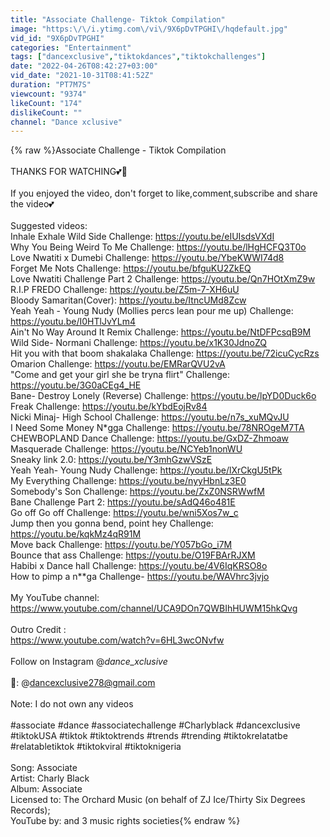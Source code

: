 ```yaml
---
title: "Associate Challenge- Tiktok Compilation"
image: "https:\/\/i.ytimg.com\/vi\/9X6pDvTPGHI\/hqdefault.jpg"
vid_id: "9X6pDvTPGHI"
categories: "Entertainment"
tags: ["dancexclusive","tiktokdances","tiktokchallenges"]
date: "2022-04-26T08:42:27+03:00"
vid_date: "2021-10-31T08:41:52Z"
duration: "PT7M7S"
viewcount: "9374"
likeCount: "174"
dislikeCount: ""
channel: "Dance xclusive"
---
```

{% raw %}Associate Challenge - Tiktok Compilation<br /><br />THANKS FOR WATCHING💕💫<br /><br />If you enjoyed the video, don't forget to like,comment,subscribe and share the video💕<br /><br />Suggested videos:<br />Inhale Exhale Wild Side Challenge: <a rel="nofollow" target="blank" href="https://youtu.be/eIUIsdsVXdI">https://youtu.be/eIUIsdsVXdI</a><br />Why You Being Weird To Me Challenge: <a rel="nofollow" target="blank" href="https://youtu.be/lHgHCFQ3T0o">https://youtu.be/lHgHCFQ3T0o</a><br />Love Nwatiti x Dumebi Challenge: <a rel="nofollow" target="blank" href="https://youtu.be/YbeKWWI74d8">https://youtu.be/YbeKWWI74d8</a><br />Forget Me Nots Challenge: <a rel="nofollow" target="blank" href="https://youtu.be/bfguKU2ZkEQ">https://youtu.be/bfguKU2ZkEQ</a><br />Love Nwatiti Challenge Part 2 Challenge: <a rel="nofollow" target="blank" href="https://youtu.be/Qn7HOtXmZ9w">https://youtu.be/Qn7HOtXmZ9w</a><br />R.I.P FREDO Challenge: <a rel="nofollow" target="blank" href="https://youtu.be/Z5m-7-XH6uU">https://youtu.be/Z5m-7-XH6uU</a><br />Bloody Samaritan(Cover): <a rel="nofollow" target="blank" href="https://youtu.be/ItncUMd8Zcw">https://youtu.be/ItncUMd8Zcw</a><br />Yeah Yeah - Young Nudy (Mollies percs lean pour me up) Challenge: <a rel="nofollow" target="blank" href="https://youtu.be/I0HTlJvYLm4">https://youtu.be/I0HTlJvYLm4</a><br />Ain't No Way Around It Remix Challenge: <a rel="nofollow" target="blank" href="https://youtu.be/NtDFPcsqB9M">https://youtu.be/NtDFPcsqB9M</a><br />Wild Side- Normani Challenge: <a rel="nofollow" target="blank" href="https://youtu.be/x1K30JdnoZQ">https://youtu.be/x1K30JdnoZQ</a><br />Hit you with that boom shakalaka Challenge: <a rel="nofollow" target="blank" href="https://youtu.be/72icuCycRzs">https://youtu.be/72icuCycRzs</a><br />Omarion Challenge: <a rel="nofollow" target="blank" href="https://youtu.be/EMRarQVU2vA">https://youtu.be/EMRarQVU2vA</a><br />&quot;Come and get your girl she be tryna flirt&quot; Challenge: <a rel="nofollow" target="blank" href="https://youtu.be/3G0aCEg4_HE">https://youtu.be/3G0aCEg4_HE</a><br />Bane- Destroy Lonely (Reverse) Challenge: <a rel="nofollow" target="blank" href="https://youtu.be/lpYD0Duck6o">https://youtu.be/lpYD0Duck6o</a><br />Freak Challenge: <a rel="nofollow" target="blank" href="https://youtu.be/kYbdEojRv84">https://youtu.be/kYbdEojRv84</a><br />Nicki Minaj- High School Challenge: <a rel="nofollow" target="blank" href="https://youtu.be/n7s_xuMQvJU">https://youtu.be/n7s_xuMQvJU</a><br />I Need Some Money N*gga Challenge: <a rel="nofollow" target="blank" href="https://youtu.be/78NROgeM7TA">https://youtu.be/78NROgeM7TA</a><br />CHEWBOPLAND Dance Challenge: <a rel="nofollow" target="blank" href="https://youtu.be/GxDZ-Zhmoaw">https://youtu.be/GxDZ-Zhmoaw</a><br />Masquerade Challenge: <a rel="nofollow" target="blank" href="https://youtu.be/NCYeb1nonWU">https://youtu.be/NCYeb1nonWU</a><br />Sneaky link 2.0: <a rel="nofollow" target="blank" href="https://youtu.be/Y3mhGzwVSzE">https://youtu.be/Y3mhGzwVSzE</a><br />Yeah Yeah- Young Nudy Challenge: <a rel="nofollow" target="blank" href="https://youtu.be/lXrCkgU5tPk">https://youtu.be/lXrCkgU5tPk</a><br />My Everything Challenge: <a rel="nofollow" target="blank" href="https://youtu.be/nyyHbnLz3E0">https://youtu.be/nyyHbnLz3E0</a><br />Somebody's Son Challenge: <a rel="nofollow" target="blank" href="https://youtu.be/ZxZ0NSRWwfM">https://youtu.be/ZxZ0NSRWwfM</a><br />Bane Challenge Part 2: <a rel="nofollow" target="blank" href="https://youtu.be/sAdQ46o481E">https://youtu.be/sAdQ46o481E</a><br />Go off Go off Challenge: <a rel="nofollow" target="blank" href="https://youtu.be/wni5Xos7w_c">https://youtu.be/wni5Xos7w_c</a><br />Jump then you gonna bend, point hey Challenge: <a rel="nofollow" target="blank" href="https://youtu.be/kqkMz4qR91M">https://youtu.be/kqkMz4qR91M</a><br />Move back Challenge: <a rel="nofollow" target="blank" href="https://youtu.be/Y057bGo_i7M">https://youtu.be/Y057bGo_i7M</a><br />Bounce that ass Challenge: <a rel="nofollow" target="blank" href="https://youtu.be/O19FBArRJXM">https://youtu.be/O19FBArRJXM</a><br />Habibi x Dance hall Challenge: <a rel="nofollow" target="blank" href="https://youtu.be/4V6IqKRSO8o">https://youtu.be/4V6IqKRSO8o</a><br />How to pimp a n**ga Challenge- <a rel="nofollow" target="blank" href="https://youtu.be/WAVhrc3jvjo">https://youtu.be/WAVhrc3jvjo</a><br /><br />My YouTube channel: <a rel="nofollow" target="blank" href="https://www.youtube.com/channel/UCA9DOn7QWBIhHUWM15hkQvg">https://www.youtube.com/channel/UCA9DOn7QWBIhHUWM15hkQvg</a><br /><br />Outro Credit :<br /><a rel="nofollow" target="blank" href="https://www.youtube.com/watch?v=6HL3wcONvfw">https://www.youtube.com/watch?v=6HL3wcONvfw</a><br /><br />Follow on Instagram @_dance_xclusive_ <br /><br />📧: @dancexclusive278@gmail.com <br /><br />Note: I do not own any videos<br /><br />#associate #dance #associatechallenge #Charlyblack #dancexclusive #tiktokUSA #tiktok #tiktoktrends #trends #trending #tiktokrelatatbe #relatabletiktok #tiktokviral #tiktoknigeria <br /><br />Song: Associate<br />Artist: Charly Black<br />Album: Associate <br />Licensed to: The Orchard Music (on behalf of ZJ Ice/Thirty Six Degrees Records);<br />YouTube by: and 3 music rights societies{% endraw %}
